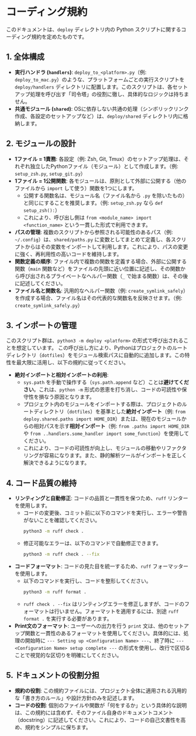 # コーディング規約

このドキュメントは、`deploy` ディレクトリ内の Python スクリプトに関するコーディング規約を定めたものです。

## 1. 全体構成

-   **実行ハンドラ (`handlers`)**: `deploy_to_<platform>.py`（例: `deploy_to_mac.py`）のような、プラットフォームごとの実行スクリプトを `deploy/handlers` ディレクトリに配置します。このスクリプトは、各セットアップ処理を呼び出す「司令塔」の役割に徹し、具体的なロジックは持ちません。
-   **共通モジュール (`shared`)**: OSに依存しない共通の処理（シンボリックリンク作成、各設定のセットアップなど）は、`deploy/shared` ディレクトリ内に格納します。


## 2. モジュールの設計

-   **1ファイル = 1責務**: 各設定（例: Zsh, Git, Tmux）のセットアップ処理は、それぞれ独立したPythonファイル（モジュール）として作成します。（例: `setup_zsh.py`, `setup_git.py`）
-   **1ファイル = 1公開関数**: 各モジュールは、原則として外部に公開する（他のファイルから `import` して使う）関数を1つにします。
    -   公開する関数名は、モジュール名（ファイル名から `.py` を除いたもの）と同じにすることを推奨します。（例: `setup_zsh.py` なら `def setup_zsh():`）
    -   これにより、呼び出し側は `from <module_name> import <function_name>` という一貫した形式で利用できます。
-   **パスの管理**: 複数のスクリプトから参照される可能性のあるパス（例: `~/.config`）は、`shared/paths.py` に変数としてまとめて定義し、各スクリプトからはその変数をインポートして利用します。これにより、パスの変更に強く、再利用性の高いコードを維持します。
-   **関数定義の順序**: ファイル内で複数の関数を定義する場合、外部に公開する関数（`main` 関数など）をファイルの先頭に近い位置に記述し、その関数から呼び出されるプライベートなヘルパー関数（`_` で始まる関数）は、その後に記述してください。
-   **ファイル名と関数名**: 汎用的なヘルパー関数（例: `create_symlink_safely`）を作成する場合、ファイル名はその代表的な関数名を反映させます。（例: `create_symlink_safely.py`）

## 3. インポートの管理

このスクリプト群は、`python3 -m deploy <platform>` の形式で呼び出されることを想定しています。
この呼び出し方により、Pythonはプロジェクトのルートディレクトリ（`dotfiles`）をモジュール検索パスに自動的に追加します。この特性を最大限に活用し、以下の規約に従ってください。

-   **絶対インポートと相対インポートの利用**:
    -   `sys.path` を手動で操作する（`sys.path.append` など）ことは**避けてください**。これは、`python -m` 形式の恩恵を打ち消し、コードの可読性や保守性を損なう原因となります。
    -   プロジェクト内のモジュールをインポートする際は、プロジェクトのルートディレクトリ（`dotfiles`）を基準とした**絶対インポート**（例: `from deploy.shared.paths import HOME_DIR`）または、現在のモジュールからの相対パスを示す**相対インポート**（例: `from .paths import HOME_DIR` や `from ..handlers.some_handler import some_function`）を使用してください。
    -   これにより、コードの可読性が向上し、モジュールの移動やリファクタリングが容易になります。また、静的解析ツールがインポートを正しく解決できるようになります。

## 4. コード品質の維持

-   **リンティングと自動修正**: コードの品質と一貫性を保つため、`ruff` リンターを使用します。
    -   コードの変更後、コミット前に以下のコマンドを実行し、エラーや警告がないことを確認してください。
        ```bash
        python3 -m ruff check .
        ```
    -   修正可能なエラーは、以下のコマンドで自動修正できます。
        ```bash
        python3 -m ruff check . --fix
        ```
-   **コードフォーマット**: コードの見た目を統一するため、`ruff` フォーマッターを使用します。
    -   以下のコマンドを実行し、コードを整形してください。
        ```bash
        python3 -m ruff format .
        ```
    -   `ruff check . --fix` はリンティングエラーを修正しますが、コードのフォーマットは行いません。フォーマットを適用するには、別途 `ruff format .` を実行する必要があります。
-   **Print文のフォーマット**: ユーザーへの出力を行う `print` 文は、他のセットアップ関数と一貫性のあるフォーマットを使用してください。具体的には、処理の開始時に `--- Setting up <Configuration Name> ---`、終了時に `--- <Configuration Name> setup complete ---` の形式を使用し、改行で区切ることで視覚的な区切りを明確にしてください。

## 5. ドキュメントの役割分担

-   **規約の役割**: この規約ファイルには、プロジェクト全体に適用される汎用的な「書き方のルール」や設計方針のみを記述します。
-   **コードの役割**: 個別のファイルや関数が「何をするか」という具体的な説明は、この規約には含めず、そのファイル自身のドキュメントコメント（docstring）に記述してください。これにより、コードの自己文書性を高め、規約をシンプルに保ちます。
